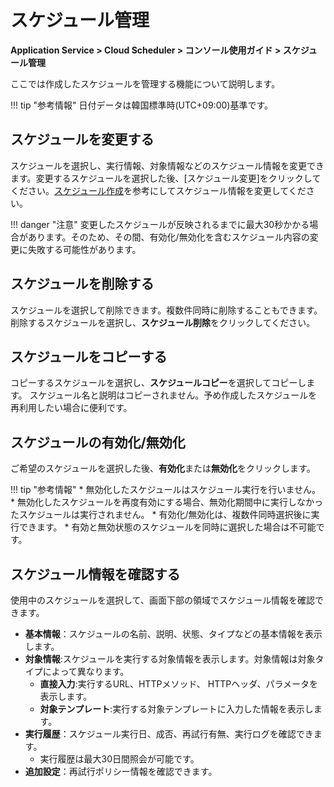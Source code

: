 # スケジュール管理
**Application Service > Cloud Scheduler > コンソール使用ガイド > スケジュール管理**

ここでは作成したスケジュールを管理する機能について説明します。

!!! tip "参考情報"
    日付データは韓国標準時(UTC+09:00)基準です。

## スケジュールを変更する
スケジュールを選択し、実行情報、対象情報などのスケジュール情報を変更できます。変更するスケジュールを選択した後、[スケジュール変更]をクリックしてください。[スケジュール作成](create-schedule)を参考にしてスケジュール情報を変更してください。

!!! danger "注意"
    変更したスケジュールが反映されるまでに最大30秒かかる場合があります。そのため、その間、有効化/無効化を含むスケジュール内容の変更に失敗する可能性があります。


## スケジュールを削除する
スケジュールを選択して削除できます。複数件同時に削除することもできます。削除するスケジュールを選択し、**スケジュール削除**をクリックしてください。

## スケジュールをコピーする
コピーするスケジュールを選択し、**スケジュールコピー**を選択してコピーします。
スケジュール名と説明はコピーされません。予め作成したスケジュールを再利用したい場合に便利です。

## スケジュールの有効化/無効化
ご希望のスケジュールを選択した後、**有効化**または**無効化**をクリックします。

!!! tip "参考情報"
    * 無効化したスケジュールはスケジュール実行を行いません。
    * 無効化したスケジュールを再度有効にする場合、無効化期間中に実行しなかったスケジュールは実行されません。
    * 有効化/無効化は、複数件同時選択後に実行できます。
        * 有効と無効状態のスケジュールを同時に選択した場合は不可能です。

## スケジュール情報を確認する
使用中のスケジュールを選択して、画面下部の領域でスケジュール情報を確認できます。

* **基本情報**：スケジュールの名前、説明、状態、タイプなどの基本情報を表示します。
* **対象情報**:スケジュールを実行する対象情報を表示します。対象情報は対象タイプによって異なります。
    * **直接入力**:実行するURL、HTTPメソッド、 HTTPヘッダ、パラメータを表示します。
    * **対象テンプレート**:実行する対象テンプレートに入力した情報を表示します。
* **実行履歴**：スケジュール実行日、成否、再試行有無、実行ログを確認できます。
    * 実行履歴は最大30日間照会が可能です。
* **追加設定**：再試行ポリシー情報を確認できます。

